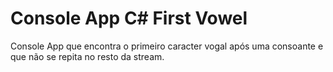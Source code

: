 # Console App C# First Vowel
Console App que encontra o primeiro caracter vogal após uma consoante e que não se repita no resto da stream.

